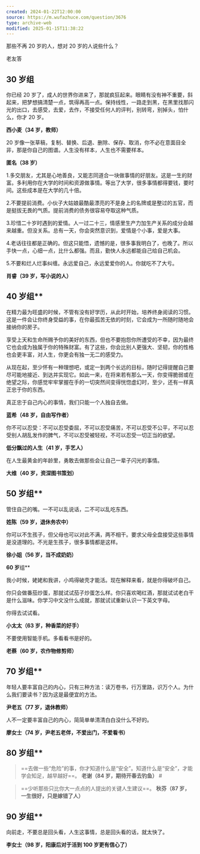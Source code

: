 ```yaml
---
created: 2024-01-22T12:00:00
source: https://m.wufazhuce.com/question/3676
type: archive-web
modified: 2025-01-15T11:38:22
---
```


那些不再 20 岁的人，想对 20 岁的人说些什么？

老友答

## **30 岁组**

你已经 20 岁了，成人的世界你进来了，那就疯狂起来。眼睛有没有神不重要，斜起来，把梦想搞清楚一点，筑得再高一点。保持线性，一路走到黑，在黑里找那闪光的出口，去感受，去爱，去作，不接受任何人的评判，别转弯，别掉头，怕什么，你才 20 岁。

**西小麦（34 岁，教师）**

20 岁像一张草稿，复制、替换、后退、删除、保存、取消，你不必在意面目全非，那是你自己的图谱。人生没有样本，人生也不需要样本。

**匿名（38 岁）**

1.多交朋友，尤其是心地善良，又能志同道合一块做事情的好朋友。这是一生的财富。多利用你在大学的时间和资源做事情。等出了大学，很多事情都得要钱，要时间。这些成本是在大学的几十倍。

2.不要提前消费。小伙子大姑娘最酷最漂亮的不是身上的名牌或是整过的五官，而是挺拔无畏的气质。提前消费的债务很容易夺取这种气质。

3.珍惜二十岁时遇到的爱情。人一过二十三，情感里生产力加生产关系的成分会越来越重。但没关系。总有一天，你会突然意识到，爱情是个小事，爱是大事。

4.老话往往都是正确的。但这只能悟，遗憾的是，很多事我明白了，也晚了。所以手快一点，心细一点，比什么都强。而且，勤快人永远都能自己给自己机会。

5.不要和烂人烂事纠缠。永远爱自己，永远爱爱你的人。你就吃不了大亏。

**肖睿（39 岁，写小说的人）**

## **40 岁**组**

在精力最为旺盛的时候，不管有没有好学历，从此时开始，培养终身阅读的习惯。这是一件会让你终身受益的事，在你最孤苦无依的时刻，它会成为一所随时随地会接纳你的房子。

享受上天和生命所赐予你的美好的东西，但也不要抱怨你所遭受的不幸，因为最终它也会成为独属于你的特殊财富。有了这些，你会比别人更强大、坚韧，你的性格也会更丰富，对人生，你更会有独一无二的感受力。

从现在起，至少怀有一种理想吧，或定一到两个长远的目标，随时记得提醒自己要尽可能地接近、到达并实现它。如此一来，在将来若有那么一天，你变得脆弱或在绝望之际，你感觉牢牢掌握在手的一切突然间变得恍惚虚幻时，至少，还有一样真正忠于你的东西。

真正忠于自己内心的事情，我们只能一个人独自去做。

**蓝希（48 岁，自由写作者）**

你不可以忍受：不可以忍受委屈，不可以忍受痛苦，不可以忍受不公平，不可以忍受别人胡乱发作的脾气，不可以忍受被轻视，不可以忍受一切正当的欲望。

**低分飘过的人生（41 岁，手艺人）**

在人生最黄金的年龄里，勇敢去做那些会让自己一辈子闪光的事情。

**大维（40 岁，资深图书策划）**

## **50 岁**组**

管住自己的嘴。一不可以乱说话，二不可以乱吃东西。

**姓陈（59 岁，退休务农中）**

你可以不生孩子，但父母也可以对此不满，两不相干。要求父母全盘接受这些事情是没道理的。不光是生孩子，很多事情都是这样。

**徐小姐（56 岁，当不成奶奶）**

**60 岁**组**

我小时候，姥姥和我讲，小鸡得破壳才能活。现在解释来看，就是你得破坏自己。

你只会做番茄炒蛋，那就试试茄子炒蛋怎么样。你只喜欢喝红酒，那就试试老白干是什么滋味。你学习中文没什么成就，那就试试重新认识一下英文字母。

你得去试试看。

**小太太（63 岁，种香菜的好手）**

不要使用智能手机。多看看书是好的。

**老蔡（60 岁，农作物修剪师）**

## **70 岁**组**

年轻人要丰富自己的内心，只有三种方法：读万卷书，行万里路，识万个人。为什么我们要读书？因为这是最便宜的方法。

**尹老五（77 岁，退休教师）**

人不一定要丰富自己的内心，简简单单清清白白没什么不好的。

**廖女士（74 岁，尹老五老伴，不爱出门，不爱看书）**

## **80 岁**组**

> ==去做一些“危险”的事，你才知道什么是“安全”。知道什么是“安全”，才能学会知足，越早越好==。
**老谢（84 岁，期待开春去钓鱼）** #

> ==少听那些只比你大一点点的人提出的关键人生建议==。
**秋芬（87 岁，一生很好，只是嫁错了人）**

## **90 岁**组**

向前走，不要总是回头看，人生这事情，总是回头看的话，就太快了。

**李女士（98 岁，阳康后对于活到 100 岁更有信心了）**
